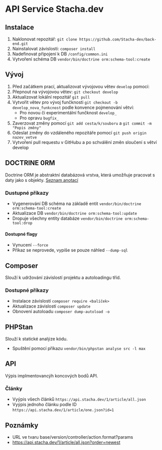 # API Service Stacha.dev

## Instalace

1. Naklonovat repozitář: `git clone https://github.com/Stacha-dev/back-end.git`
2. Nainstalovat závislosti: `composer install`
3. Nadefinovat připojení k DB `/config/common.ini`
4. Vytvoření schéma DB `vendor/bin/doctrine orm:schema-tool:create`

## Vývoj

1. Před začátkem prací, aktualizovat vývojovou větev `develop` pomocí:
2. Přepnout na vývojovou větev: `git checkout develop`
3. Aktualizovat lokální repozitář `git pull`
4. Vytvořit větev pro vývoj funčknosti `git checkout -b develop_nova_funkcnost` podle konvence pojmenování větví:
    - Pro novou či experimentální funčknost `develop_`
    - Pro opravu `bugfix_`
5. Zaverzovat změny pomocí `git add cesta/k/souboru` a `git commit -m "Popis změny"`
6. Odeslat změny do vzdáleného repozitáře pomocí `git push origin nazev_vetve`
7. Vytvoření pull requestu v GitHubu a po schválění změn sloučení s větví develop

## DOCTRINE 0RM

Doctrine ORM je abstraktní databázová vrstva, která umožňuje pracovat s daty jako s objekty. [Seznam anotací](https://www.doctrine-project.org/projects/doctrine-orm/en/2.7/reference/annotations-reference.html)

### Dustupné příkazy

-   Vygenerování DB schéma na základě entit `vendor/bin/doctrine orm:schema-tool:create`
-   Aktualizace DB `vendor/bin/doctrine orm:schema-tool:update`
-   Dropuje všechny entity databáze `vendor/bin/doctrine orm:schema-tool:drop`

#### Dostupné flagy

-   Vynucení `--force`
-   Příkaz se neprovede, vypíše se pouze náhled `--dump-sql`

## Composer

Slouží k udržování závislostí projektu a autoloadingu tříd.

### Dostupné příkazy

-   Instalace závislostí `composer require <balíček>`
-   Aktualizace závislostí `composer update`
-   Obnovení autoloadu `composer dump-autoload -o`

## PHPStan

Slouží k statické analýze kódu.

-   Spuštění pomocí příkazu `vendor/bin/phpstan analyse src -l max`

## API

Výpis implmentovancýh koncových bodů API.

### Články

-   Vyýpis všech článků `https://api.stacha.dev/1/article/all.json`
-   Vyýpis jednoho článku podle ID `https://api.stacha.dev/1/article/one.json?id=1`

## Poznámky

-   URL ve tvaru base/version/controller/action.format?params
-   https://api.stacha.dev/1/article/all.json?order=newest
